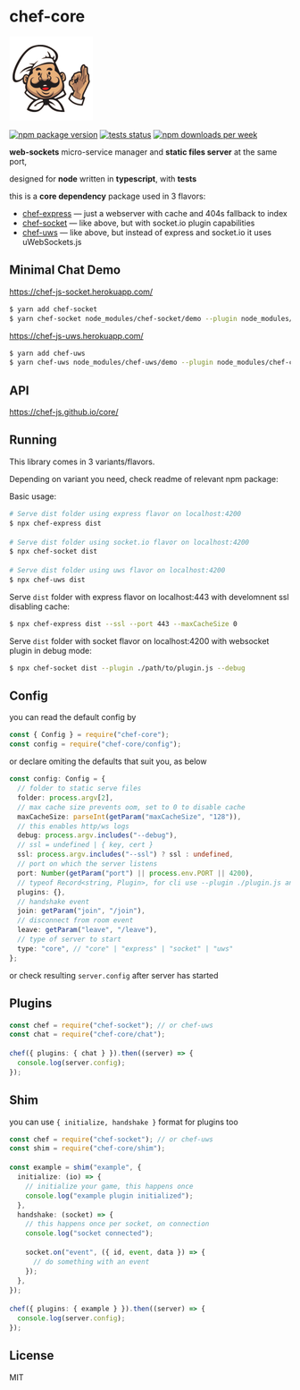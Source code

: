 # chef-core

<img style="max-width: 100%;" src="https://raw.githubusercontent.com/chef-js/express/main/chef.png" width="150" />

[<img src="https://badge.fury.io/js/chef-core.svg" alt="npm package version" />](https://badge.fury.io/js/chef-core) [<img src="https://circleci.com/gh/chef-js/core.svg?style=shield" alt="tests status" />](https://circleci.com/gh/chef-js/core) [<img src="https://img.shields.io/npm/dw/chef-core.svg?color=success" alt="npm downloads per week" />](https://www.npmts.com/package/chef-core)

**web-sockets** micro-service manager and **static files server** at the same port,

designed for **node** written in **typescript**, with **tests**

this is a **core dependency** package used in 3 flavors:

- [chef-express](https://npmjs.com/package/chef-express) — just a webserver with cache and 404s fallback to index
- [chef-socket](https://npmjs.com/package/chef-socket) — like above, but with socket.io plugin capabilities
- [chef-uws](https://npmjs.com/package/chef-uws) — like above, but instead of express and socket.io it uses uWebSockets.js

## Minimal Chat Demo

https://chef-js-socket.herokuapp.com/

```bash
$ yarn add chef-socket
$ yarn chef-socket node_modules/chef-socket/demo --plugin node_modules/chef-core/chat.js
```

https://chef-js-uws.herokuapp.com/

```bash
$ yarn add chef-uws
$ yarn chef-uws node_modules/chef-uws/demo --plugin node_modules/chef-core/chat.js
```

## API

https://chef-js.github.io/core/

## Running

This library comes in 3 variants/flavors.

Depending on variant you need, check readme of relevant npm package:

Basic usage:

```bash
# Serve dist folder using express flavor on localhost:4200
$ npx chef-express dist

# Serve dist folder using socket.io flavor on localhost:4200
$ npx chef-socket dist

# Serve dist folder using uws flavor on localhost:4200
$ npx chef-uws dist
```

Serve `dist` folder with express flavor on localhost:443 with develomnent ssl disabling cache:

```bash
$ npx chef-express dist --ssl --port 443 --maxCacheSize 0
```

Serve `dist` folder with socket flavor on localhost:4200 with websocket plugin in debug mode:

```bash
$ npx chef-socket dist --plugin ./path/to/plugin.js --debug
```

## Config

you can read the default config by

```ts
const { Config } = require("chef-core");
const config = require("chef-core/config");
```

or declare omiting the defaults that suit you, as below

```ts
const config: Config = {
  // folder to static serve files
  folder: process.argv[2],
  // max cache size prevents oom, set to 0 to disable cache
  maxCacheSize: parseInt(getParam("maxCacheSize", "128")),
  // this enables http/ws logs
  debug: process.argv.includes("--debug"),
  // ssl = undefined | { key, cert }
  ssl: process.argv.includes("--ssl") ? ssl : undefined,
  // port on which the server listens
  port: Number(getParam("port") || process.env.PORT || 4200),
  // typeof Record<string, Plugin>, for cli use --plugin ./plugin.js any x of times
  plugins: {},
  // handshake event
  join: getParam("join", "/join"),
  // disconnect from room event
  leave: getParam("leave", "/leave"),
  // type of server to start
  type: "core", // "core" | "express" | "socket" | "uws"
};
```

or check resulting `server.config` after server has started

## Plugins

```ts
const chef = require("chef-socket"); // or chef-uws
const chat = require("chef-core/chat");

chef({ plugins: { chat } }).then((server) => {
  console.log(server.config);
});
```

## Shim

you can use `{ initialize, handshake }` format for plugins too

```ts
const chef = require("chef-socket"); // or chef-uws
const shim = require("chef-core/shim");

const example = shim("example", {
  initialize: (io) => {
    // initialize your game, this happens once
    console.log("example plugin initialized");
  },
  handshake: (socket) => {
    // this happens once per socket, on connection
    console.log("socket connected");

    socket.on("event", ({ id, event, data }) => {
      // do something with an event
    });
  },
});

chef({ plugins: { example } }).then((server) => {
  console.log(server.config);
});
```

## License

MIT
